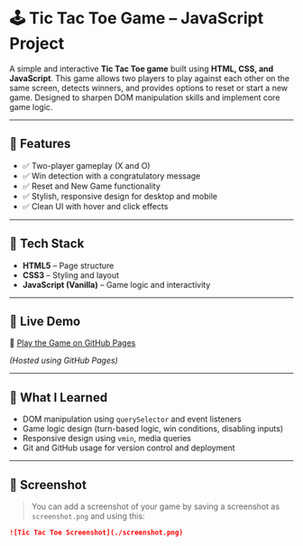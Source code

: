 # 🕹️ Tic Tac Toe Game – JavaScript Project

A simple and interactive **Tic Tac Toe game** built using **HTML, CSS, and JavaScript**. This game allows two players to play against each other on the same screen, detects winners, and provides options to reset or start a new game. Designed to sharpen DOM manipulation skills and implement core game logic.

---

## 🎯 Features

- ✅ Two-player gameplay (X and O)
- ✅ Win detection with a congratulatory message
- ✅ Reset and New Game functionality
- ✅ Stylish, responsive design for desktop and mobile
- ✅ Clean UI with hover and click effects

---

## 🧱 Tech Stack

- **HTML5** – Page structure  
- **CSS3** – Styling and layout  
- **JavaScript (Vanilla)** – Game logic and interactivity  

---

## 🚀 Live Demo

🔗 [Play the Game on GitHub Pages](https://rajmahto.github.io/TicTacToe-JS/)

_(Hosted using GitHub Pages)_

---

## 🧠 What I Learned

- DOM manipulation using `querySelector` and event listeners
- Game logic design (turn-based logic, win conditions, disabling inputs)
- Responsive design using `vmin`, media queries
- Git and GitHub usage for version control and deployment

---

## 📸 Screenshot

> You can add a screenshot of your game by saving a screenshot as `screenshot.png` and using this:

```markdown
![Tic Tac Toe Screenshot](./screenshot.png)

